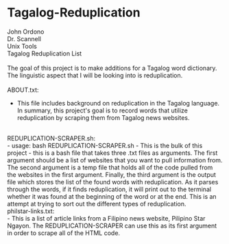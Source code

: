 # Tagalog-Reduplication
John Ordono<br />
Dr. Scannell<br />
Unix Tools<br />
Tagalog Reduplication List<br />
<br />
The goal of this project is to make additions for a Tagalog word dictionary.<br />
The linguistic aspect that I will be looking into is reduplication.<br />
<br />
ABOUT.txt:<br />
- This file includes background on reduplication in the Tagalog language. In summary, this project's goal is to record words that utilize reduplication by scraping them from Tagalog news websites.
<br />
REDUPLICATION-SCRAPER.sh:<br />
-    usage: bash REDUPLICATION-SCRAPER.sh <links.txt> <temp.txt> <output.txt>
- This is the bulk of this project - this is a bash file that takes three .txt files as arguments. The first argument should be a list of websites that you want to pull information from. The second argument is a temp file that holds all of the code pulled from the websites in the first argument. Finally, the third argument is the output file which stores the list of the found words with reduplication. As it parses through the words, if it finds reduplication, it will print out to the terminal whether it was found at the beginning of the word or at the end. This is an attempt at trying to sort out the different types of reduplication.<br />
philstar-links.txt:<br />
- This is a list of article links from a Filipino news website, Pilipino Star Ngayon. The REDUPLICATION-SCRAPER can use this as its first argument in order to scrape all of the HTML code. 
